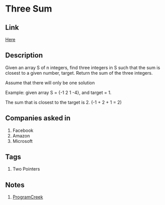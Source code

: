 # Three Sum

## Link

[Here](https://www.interviewbit.com/problems/3-sum/)

## Description

Given an array S of n integers, find three integers in S such that the sum is closest to a given number, target.
Return the sum of the three integers.

Assume that there will only be one solution

Example:
given array S = {-1 2 1 -4},
and target = 1.

The sum that is closest to the target is 2. (-1 + 2 + 1 = 2)

## Companies asked in

1. Facebook
1. Amazon
1. Microsoft

## Tags

1. Two Pointers

## Notes

1. [ProgramCreek](https://www.programcreek.com/2013/02/leetcode-3sum-closest-java/)